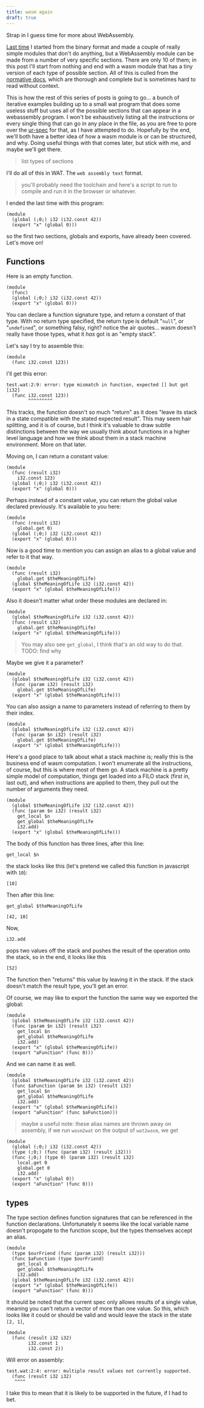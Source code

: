 ```yaml
---
title: wasm again
draft: true
---
```


Strap in I guess time for more about WebAssembly.

[Last time](#waht) I started from the binary format and made a couple of really
simple modules that don't do anything, but a WebAssembly module can be made
from a number of very specific sections. There are only 10 of them; in this
post I'll start from nothing and end with a wasm module that has a tiny version
of each type of possible section. All of this is culled from the [normative
docs](https://webassembly.github.io/spec/core/syntax/modules.html#), which are
thorough and complete but is sometimes hard to read without context.

This is how the rest of this series of posts is going to go... a bunch of
iterative examples building up to a small wat program that does some useless
stuff but uses all of the possible sections that can appear in a webassembly
program. I won't be exhaustively listing all the instructions or every single
thing that can go in any place in the file, as you are free to pore over the
[ur-spec]() for that, as I have attempted to do. Hopefully by the end, we'll
both have a better idea of how a wasm module is or can be structured, and why.
Doing useful things with that comes later, but stick with me, and maybe we'll
get there.

> list types of sections

I'll do all of this in WAT. The `web assembly text` format.

> you'll probably need the toolchain and here's a script to run to compile and
> run it in the browser or whatever.

I ended the last time with this program:

```
(module
  (global (;0;) i32 (i32.const 42))
  (export "x" (global 0)))
```

so the first two sections, globals and exports, have already been covered. Let's move on!


Functions
-------

Here is an empty function.

```
(module
  (func)
  (global (;0;) i32 (i32.const 42))
  (export "x" (global 0)))
```

You can declare a function signature type, and return a constant of that type.
With no return type specified, the return type is default "`null`", or
"`undefined`", or something falsy, right? notice the air quotes... wasm doesn't
really have those types, what it _has_ got is an "empty stack".

Let's say I try to assemble this:

```
(module
  (func i32.const 123))
```

I'll get this error:

```
test.wat:2:9: error: type mismatch in function, expected [] but got [i32]
  (func i32.const 123))
        ^^^^^^^^^
```

This tracks, the function doesn't so much "return" as it does "leave its stack
in a state compatible with the stated expected result". This may seem hair splitting,
and it is of course, but I think it's valuable to draw subtle distinctions
between the way we usually think about functions in a higher level language and
how we think about them in a stack machine environment. More on that later.

Moving on, I can return a constant value:

```
(module
  (func (result i32)
    i32.const 123)
  (global (;0;) i32 (i32.const 42))
  (export "x" (global 0)))
```

Perhaps instead of a constant value, you can return the global value declared
previously. It's available to you here:

```
(module
  (func (result i32)
    global.get 0)
  (global (;0;) i32 (i32.const 42))
  (export "x" (global 0)))
```

Now is a good time to mention you can assign an alias to a global value and
refer to it that way.

```
(module
  (func (result i32)
    global.get $theMeaningOfLife)
  (global $theMeaningOfLife i32 (i32.const 42))
  (export "x" (global $theMeaningOfLife)))
```
Also it doesn't matter what order these modules are declared in:

```
(module
  (global $theMeaningOfLife i32 (i32.const 42))
  (func (result i32)
    global.get $theMeaningOfLife)
  (export "x" (global $theMeaningOfLife)))
```

> You may also see `get_global`, I think that's an old way to do that. TODO: find why

Maybe we give it a parameter?

```
(module
  (global $theMeaningOfLife i32 (i32.const 42))
  (func (param i32) (result i32)
    global.get $theMeaningOfLife)
  (export "x" (global $theMeaningOfLife)))
```

You can also assign a name to parameters instead of referring to them by their index.

```
(module
  (global $theMeaningOfLife i32 (i32.const 42))
  (func (param $n i32) (result i32)
    global.get $theMeaningOfLife)
  (export "x" (global $theMeaningOfLife)))
```

Here's a good place to talk about what a stack machine is; really this is
the business end of wasm computation. I won't enumerate all the instructions,
of course, but this is where most of them go. A stack machine is a pretty
simple model of computation, things get loaded into a FILO stack (first in,
last out), and when instructions are applied to them, they pull out the number
of arguments they need.

```
(module
  (global $theMeaningOfLife i32 (i32.const 42))
  (func (param $n i32) (result i32)
    get_local $n
    get_global $theMeaningOfLife
    i32.add)
  (export "x" (global $theMeaningOfLife)))
```

The body of this function has three lines, after this line:

```
get_local $n
```

the stack looks like this (let's pretend we called this function in javascript with `10`):

```
[10]
```

Then after this line:

```
get_global $theMeaningOfLife
```

```
[42, 10]
```

Now,

```
i32.add
```

pops two values off the stack and pushes the result of the operation onto the
stack, so in the end, it looks like this

```
[52]
```

The function then "returns" this value by leaving it in the stack. If the stack
doesn't match the result type, you'll get an error.

Of course, we may like to export the function the same way we exported the global:

```
(module
  (global $theMeaningOfLife i32 (i32.const 42))
  (func (param $n i32) (result i32)
    get_local $n
    get_global $theMeaningOfLife
    i32.add)
  (export "x" (global $theMeaningOfLife))
  (export "aFunction" (func 0)))
```

And we can name it as well.

```
(module
  (global $theMeaningOfLife i32 (i32.const 42))
  (func $aFunction (param $n i32) (result i32)
    get_local $n
    get_global $theMeaningOfLife
    i32.add)
  (export "x" (global $theMeaningOfLife))
  (export "aFunction" (func $aFunction)))
```

> maybe a useful note: these alias names are thrown away on assembly, if we run
> `wasm2wat` on the output of `wat2wasm`, we get
```
(module
  (global (;0;) i32 (i32.const 42))
  (type (;0;) (func (param i32) (result i32)))
  (func (;0;) (type 0) (param i32) (result i32)
    local.get 0
    global.get 0
    i32.add)
  (export "x" (global 0))
  (export "aFunction" (func 0)))
```
>


types
-------

The type section defines function signatures that can be referenced in the
function declarations. Unfortunately it seems like the local variable name
doesn't propogate to the function scope, but the types themselves accept an
alias.

```
(module
  (type $ourFriend (func (param i32) (result i32)))
  (func $aFunction (type $ourFriend)
    get_local 0
    get_global $theMeaningOfLife
    i32.add)
  (global $theMeaningOfLife i32 (i32.const 42))
  (export "x" (global $theMeaningOfLife))
  (export "aFunction" (func 0)))
```

It should be noted that the current spec only allows results of a single value,
meaning you can't return a vector of more than one value. So this, which looks
like it could or should be valid and would leave the stack in the state `[2, 1]`,

```
(module
  (func (result i32 i32)
        i32.const 1
        i32.const 2))
```

Will error on assembly:

```
test.wat:2:4: error: multiple result values not currently supported.
  (func (result i32 i32)
   ^^^^
```

I take this to mean that it is likely to be supported in the future, if I had
to bet.



